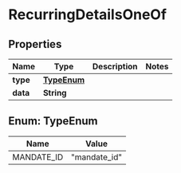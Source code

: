 

# RecurringDetailsOneOf


## Properties

| Name | Type | Description | Notes |
|------------ | ------------- | ------------- | -------------|
|**type** | [**TypeEnum**](#TypeEnum) |  |  |
|**data** | **String** |  |  |



## Enum: TypeEnum

| Name | Value |
|---- | -----|
| MANDATE_ID | &quot;mandate_id&quot; |



